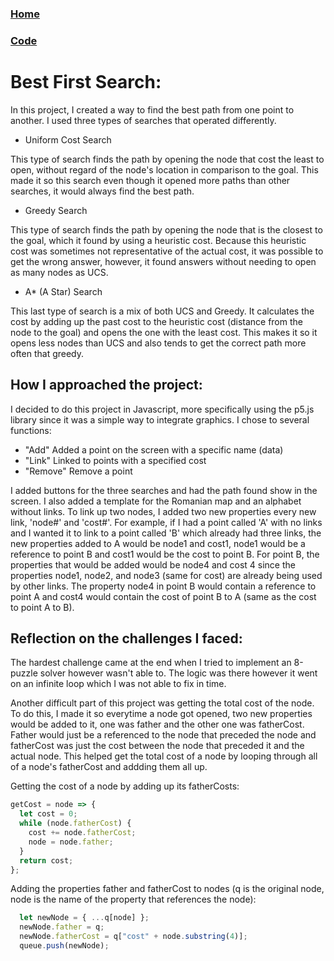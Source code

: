 ### [Home](index.html)
### [Code](https://mrprokoala.github.io/best-first-search)

# Best First Search: 
In this project, I created a way to find the best path from one point to another. I used three types of searches that operated differently.
* Uniform Cost Search

This type of search finds the path by opening the node that cost the least to open, without regard of the node's location in comparison  to the goal. This made it so this search even though it opened more paths than other searches, it would always find the best path.
* Greedy Search

This type of search finds the path by opening the node that is the closest to the goal, which it found by using a heuristic cost. Because this heuristic cost was sometimes not representative of the actual cost, it was possible to get the wrong answer, however, it found answers without needing to open as many nodes as UCS.
* A* (A Star) Search

This last type of search is a mix of both UCS and Greedy. It calculates the cost by adding up the past cost to the heuristic cost (distance from the node to the goal) and opens the one with the least cost. This makes it so it opens less nodes than UCS and also tends to get the correct path more often that greedy.

## How I approached the project: 
I decided to do this project in Javascript, more specifically using the p5.js library since it was a simple way to integrate graphics. 
I chose to several functions: 
*   "Add" Added a point on the screen with a specific name (data)
*   "Link" Linked to points with a specified cost
*   "Remove" Remove a point

I added buttons for the three searches and had the path found show in the screen.
I also added a template for the Romanian map and an alphabet without links.
To link up two nodes, I added two new properties every new link, 'node#' and 'cost#'.
For example, if I had a point called 'A' with no links and I wanted it to link to a point called 'B' which already had three links, the new properties added to A would be node1 and cost1, node1 would be a reference to point B and cost1 would be the cost to point B. For point B, the properties that would be added would be node4 and cost 4 since the properties node1, node2, and node3 (same for cost) are already being used by other links. The property node4 in point B would contain a reference to point A and cost4 would contain the cost of point B to A (same as the cost to point A to B).
 
## Reflection on the challenges I faced: 
The hardest challenge came at the end when I tried to implement an 8-puzzle solver however wasn't able to. The logic was there however it went on an infinite loop which I was not able to fix in time.

Another difficult part of this project was getting the total cost of the node. To do this, I made it so everytime a node got opened, two new properties would be added  to it, one was father and the other one was fatherCost. Father would just be a referenced to the node that preceded the node and fatherCost was just the cost between the node that preceded it and the actual node. This helped get the total cost of a node by looping through all of a node's fatherCost and addding them all up.

Getting the cost of a node by adding up its fatherCosts:
```js
getCost = node => {
  let cost = 0;
  while (node.fatherCost) {
    cost += node.fatherCost;
    node = node.father;
  }
  return cost;
};
```

Adding the properties father and fatherCost to nodes (q is the original node, node is the name of the property that references the node):
```js
  let newNode = { ...q[node] };
  newNode.father = q;
  newNode.fatherCost = q["cost" + node.substring(4)];
  queue.push(newNode);
```
